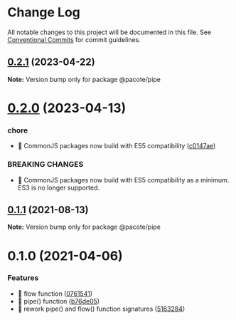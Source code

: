 # Change Log

All notable changes to this project will be documented in this file.
See [Conventional Commits](https://conventionalcommits.org) for commit guidelines.

## [0.2.1](https://github.com/PacoteJS/pacote/compare/@pacote/pipe@0.2.0...@pacote/pipe@0.2.1) (2023-04-22)

**Note:** Version bump only for package @pacote/pipe

# [0.2.0](https://github.com/PacoteJS/pacote/compare/@pacote/pipe@0.1.1...@pacote/pipe@0.2.0) (2023-04-13)

### chore

- 🤖 CommonJS packages now build with ES5 compatibility ([c0147ae](https://github.com/PacoteJS/pacote/commit/c0147aeffb81322ea59174a3961b10cfb3bf81e5))

### BREAKING CHANGES

- 🧨 CommonJS packages now build with ES5 compatibility as a minimum. ES3 is
  no longer supported.

## [0.1.1](https://github.com/PacoteJS/pacote/compare/@pacote/pipe@0.1.0...@pacote/pipe@0.1.1) (2021-08-13)

**Note:** Version bump only for package @pacote/pipe

# 0.1.0 (2021-04-06)

### Features

- 🎸 flow function ([0761541](https://github.com/PacoteJS/pacote/commit/07615414a130031b8f1cb6bdb9bc261ece424ddb))
- 🎸 pipe() function ([b76de05](https://github.com/PacoteJS/pacote/commit/b76de0560e487a665f240925bea54a741f4ddd87))
- 🎸 rework pipe() and flow() function signatures ([5163284](https://github.com/PacoteJS/pacote/commit/516328420d9d588cadf03eeba9e7b020eec3f687))
